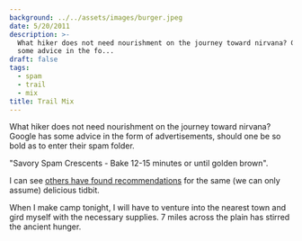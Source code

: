 ```yaml
---
background: ../../assets/images/burger.jpeg
date: 5/20/2011
description: >-
  What hiker does not need nourishment on the journey toward nirvana? Google has
  some advice in the fo...
draft: false
tags:
  - spam
  - trail
  - mix
title: Trail Mix
---
```


What hiker does not need nourishment on the journey toward nirvana? Google has some advice in the form of advertisements, should one be so bold as to enter their spam folder.

"Savory Spam Crescents - Bake 12-15 minutes or until golden brown".

I can see [others have found recommendations](http://bemusedboomer.blogspot.com/2010/02/savory-spam-crescents.html) for the same (we can only assume) delicious tidbit.

When I make camp tonight, I will have to venture into the nearest town and gird myself with the necessary supplies. 7 miles across the plain has stirred the ancient hunger.
